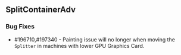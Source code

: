 ## SplitContainerAdv

### Bug Fixes

* \#196710,\#197340 - Painting issue will no longer when moving the `Splitter` in machines with lower GPU Graphics Card.